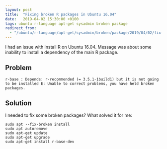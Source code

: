```yaml
---
layout: post
title:  "Fixing broken R packages in Ubuntu 16.04"
date:   2019-04-02 15:30:00 +0100
tags: ubuntu r-language apt-get sysadmin broken package
redirect_from:
  - "/ubuntu/r-language/apt-get/sysadmin/broken/package/2019/04/02/fix-broken-package-r-language-install/"
---
```


I had an issue with install R on Ubuntu 16.04. Message was about some inability to install a dependency of the main R package.

## Problem

```shell
r-base : Depends: r-recommended (= 3.5.1-1build1) but it is not going to be installed E: Unable to correct problems, you have held broken packages.
```

## Solution

I needed to fix some broken packages? What solved it for me:

```shell
sudo apt --fix-broken install
sudo apt autoremove
sudo apt-get update
sudo apt-get upgrade
sudo apt-get install r-base-dev
```
